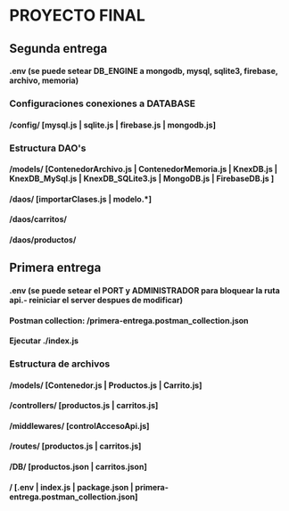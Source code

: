 # PROYECTO FINAL

## Segunda entrega
#### .env (se puede setear DB_ENGINE a mongodb, mysql, sqlite3, firebase, archivo, memoria)

### Configuraciones conexiones a DATABASE
#### /config/ [mysql.js | sqlite.js | firebase.js | mongodb.js]
### Estructura DAO's
#### /models/ [ContenedorArchivo.js | ContenedorMemoria.js | KnexDB.js | KnexDB_MySql.js | KnexDB_SQLite3.js | MongoDB.js | FirebaseDB.js ]
#### /daos/ [importarClases.js  | modelo.*]
#### /daos/carritos/
#### /daos/productos/
## Primera entrega

#### .env (se puede setear el PORT y ADMINISTRADOR para bloquear la ruta api.- reiniciar el server despues de modificar)

#### Postman collection: /primera-entrega.postman_collection.json

#### Ejecutar ./index.js

### Estructura de archivos
#### /models/ [Contenedor.js | Productos.js | Carrito.js]
#### /controllers/ [productos.js | carritos.js]
#### /middlewares/ [controlAccesoApi.js]
#### /routes/ [productos.js | carritos.js]
#### /DB/ [productos.json | carritos.json]
#### / [.env | index.js | package.json | primera-entrega.postman_collection.json]
